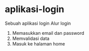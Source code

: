 # aplikasi-login
Sebuah aplikasi login
Alur login
1. Memasukkan email dan password
2. Memvalidasi data
3. Masuk ke halaman home
